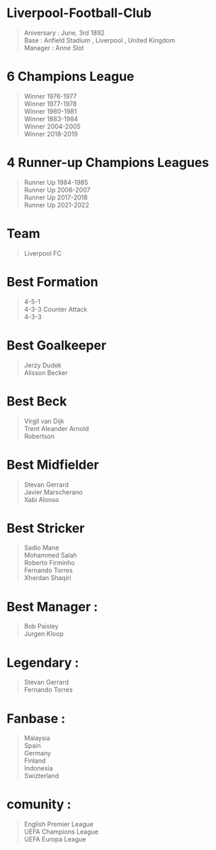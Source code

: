 # Liverpool-Football-Club 

> Aniversary : June, 3rd 1892 <br>
> Base : Anfield Stadium , Liverpool , United Kingdom <br>
> Manager : Anne Slot <br> 

# 6 Champions League 

  > Winner 1976-1977 <br>
  > Winner 1977-1978 <br>
  > Winner 1980-1981 <br>
  > Winner 1883-1984 <br>
  > Winner 2004-2005 <br>
  > Winner 2018-2019 <br>

# 4 Runner-up Champions Leagues

   > Runner Up 1984-1985 <br>
   > Runner Up 2006-2007 <br>
   > Runner Up 2017-2018 <br>
   > Runner Up 2021-2022 <br>



# Team 
  > Liverpool FC

# Best Formation 
  > 4-5-1 <br>
  > 4-3-3 Counter Attack <br>
  > 4-3-3 <br> 
  
# Best Goalkeeper  
  > Jerzy Dudek <br> 
  > Alisson Becker <br>

# Best Beck 
  > Virgil van Dijk <br> 
  > Trent Aleander Arnold <br> 
  > Robertson <br>

# Best Midfielder 

  > Stevan Gerrard <br>
  > Javier Marscherano <br>
  > Xabi Alonso <br>
  
# Best Stricker 

  > Sadio Mane <br> 
  > Mohammed Salah <br>
  > Roberto Firminho <br> 
  > Fernando Torres <br> 
  > Xherdan Shaqiri <br>

# Best Manager : 

  > Bob Paisley <br> 
  > Jurgen Kloop <br>
  
# Legendary :

  > Stevan Gerrard <br>
  > Fernando Torres <br>

# Fanbase : 

  > Malaysia <br>
  > Spain <br>
  > Germany <br> 
  > Finland <br>
  > Indonesia <br>
  > Swizterland <br>

# comunity :

  > English Premier League <br> 
  > UEFA Champions League <br>
  > UEFA Europa League <br> 
